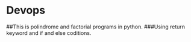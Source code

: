 # Devops
##This is polindrome and factorial programs in python.
###Using  return keyword and if and else coditions.
